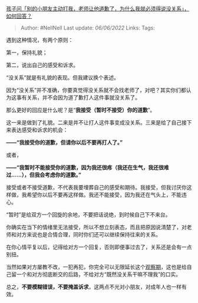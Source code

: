[孩子问「别的小朋友主动打我，老师让他道歉了，为什么我就必须得说没关系」，如何回答？](https://www.zhihu.com/question/534678898/answer/2513934366)

> Author: #NellNell 
Last update: *06/06/2022* 
Links: 
Tags: 
  
遇到这种情况，有两个原则：

第一，保持礼貌；

第二，说出自己的感受和诉求。

“没关系”就是有礼貌的表现。但我建议换个表述。

因为“没关系”并不准确，你要真觉得没关系就不会找老师了，对吧？其实你们都认为这事有关系，并不会因为道了歉打人这件事就没关系了。

那么更好的回应是什么呢？是“**我接受（暂时不接受）你的道歉**”。

这一来是做到了礼貌。二来是并不让打人这件事变成没关系。三来是给了自己接下来表达感受和诉求的机会：

**——“我接受你的道歉，但请你以后不要再打人了。”**

或者，

**——“我暂时不能接受你的道歉，因为我还很疼（我还在生气，我还很难过……），但我会考虑你的道歉。”**

接受或者不接受道歉，不代表我要埋葬自己的感受和期待。我接受，但我讨厌你这样做，我希望你以后不要再这样做。我还不能接受，因为我还在气头上，不能违心。

“暂时”是给双方一个回旋的余地，不要把话说绝，到时候自己下不来台。

你确实在当下的情绪里无法接受，所以不想立刻表态，而且把原因说清楚了，对老师和对方来说也是合情合理，同时你们还可以继续保持往来的关系。

在你心情平复以后，记得给对方一个回复，否则即便事过去了，关系还是会有一点别扭。

当然如果对方屡教不改，一犯再犯，你完全可以无限延长这个[观察期](https://www.zhihu.com/search?q=%E8%A7%82%E5%AF%9F%E6%9C%9F&search_source=Entity&hybrid_search_source=Entity&hybrid_search_extra=%7B%22sourceType%22%3A%22answer%22%2C%22sourceId%22%3A2513934366%7D)，这也是给自己留一个和对方彻底断交的后路，不给对方“既然没关系干嘛不理我”的口实。

总之，**不要模糊错误，不要掩盖诉求**，这两点不光对小朋友，对成年人也一样有效。